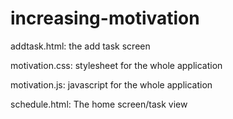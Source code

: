 # increasing-motivation
addtask.html:   the add task screen

motivation.css: stylesheet for the whole application

motivation.js:  javascript for the whole application

schedule.html:  The home screen/task view
